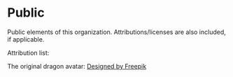# Public

Public elements of this organization. Attributions/licenses are also included, if applicable.

Attribution list:

The original dragon avatar: <a href="http://www.freepik.com">Designed by Freepik</a>
